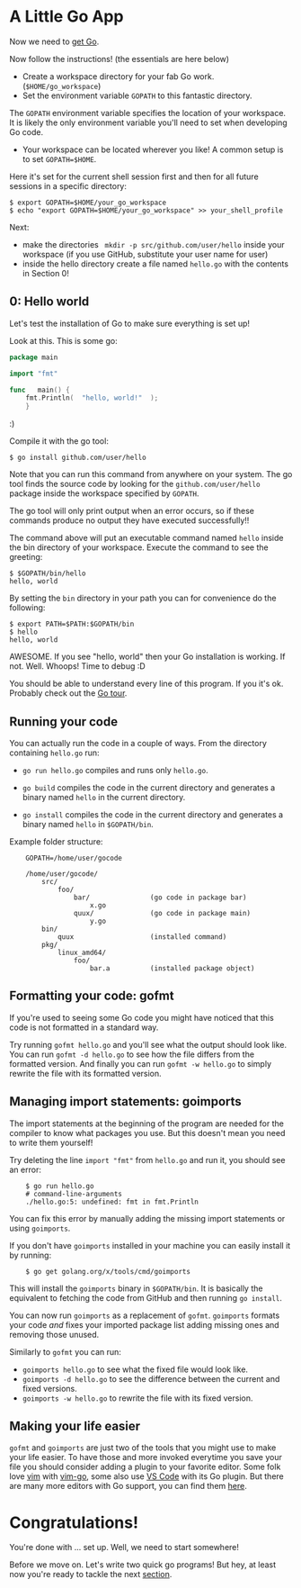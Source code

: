 
# A Little Go App

Now we need to [get Go][7].

Now follow the instructions! (the essentials are here below)

  - Create a workspace directory for your fab Go work. (`$HOME/go_workspace`)
  - Set the environment variable `GOPATH` to this fantastic directory.

The `GOPATH` environment variable specifies the location of your workspace. It is likely the only environment variable you'll need to set when developing Go code.

  - Your workspace can be located wherever you like! A common setup is to set `GOPATH=$HOME`.

Here it's set for the current shell session first and then for all future sessions in a specific directory:

```
$ export GOPATH=$HOME/your_go_workspace
$ echo "export GOPATH=$HOME/your_go_workspace" >> your_shell_profile
```

Next:
  - make the directories ` mkdir -p src/github.com/user/hello` inside your workspace (if you use GitHub, substitute your user name for user)
  - inside the hello directory create a file named `hello.go` with the contents in Section 0!


## 0: Hello world

Let's test the installation of Go to make sure everything is set up!

Look at this. This is some go:
```go
package main

import "fmt"

func   main() {
    fmt.Println(  "hello, world!"  );
    }
```
:)

Compile it with the go tool:
```
$ go install github.com/user/hello
```

Note that you can run this command from anywhere on your system. The go tool finds the source code by looking for the `github.com/user/hello` package inside the workspace specified by `GOPATH`.

The go tool will only print output when an error occurs, so if these commands produce no output they have executed successfully!!

The command above will put an executable command named `hello` inside the bin directory of your workspace. Execute the command to see the greeting:

```
$ $GOPATH/bin/hello
hello, world
```
By setting the `bin` directory in your path you can for convenience do the following:
```
$ export PATH=$PATH:$GOPATH/bin
$ hello
hello, world
```
AWESOME.
If you see "hello, world" then your Go installation is working.
If not. Well. Whoops! Time to debug :D

You should be able to understand every line of this program.
If you it's ok. Probably check out the [Go tour][1].

## Running your code


You can actually run the code in a couple of ways. From the directory containing `hello.go` run:

- `go run hello.go` compiles and runs only `hello.go`.

- `go build` compiles the code in the current directory and generates a binary named `hello` in the current directory.

- `go install` compiles the code in the current directory and generates a binary named `hello` in `$GOPATH/bin`.

Example folder structure:
```
    GOPATH=/home/user/gocode

    /home/user/gocode/
        src/
            foo/
                bar/               (go code in package bar)
                    x.go
                quux/              (go code in package main)
                    y.go
        bin/
            quux                   (installed command)
        pkg/
            linux_amd64/
                foo/
                    bar.a          (installed package object)
```

## Formatting your code: gofmt

If you're used to seeing some Go code you might have noticed that this code is not formatted in a standard way.

Try running `gofmt hello.go` and you'll see what the output should look like.
You can run `gofmt -d hello.go` to see how the file differs from the formatted version.
And finally you can run `gofmt -w hello.go` to simply rewrite the file with its formatted version.

## Managing import statements: goimports

The import statements at the beginning of the program are needed for the compiler to know what packages you use.
But this doesn't mean you need to write them yourself!

Try deleting the line `import "fmt"` from `hello.go` and run it, you should see an error:

```
    $ go run hello.go
    # command-line-arguments
    ./hello.go:5: undefined: fmt in fmt.Println
```

You can fix this error by manually adding the missing import statements or using `goimports`.

If you don't have `goimports` installed in your machine you can easily install it by running:

```
    $ go get golang.org/x/tools/cmd/goimports
```

This will install the `goimports` binary in `$GOPATH/bin`.
It is basically the equivalent to fetching the code from GitHub and then running `go install`.

You can now run `goimports` as a replacement of `gofmt`.
`goimports` formats your code *and* fixes your imported package list adding missing ones and removing those unused.

Similarly to `gofmt` you can run:

- `goimports hello.go` to see what the fixed file would look like.
- `goimports -d hello.go` to see the difference between the current and fixed versions.
- `goimports -w hello.go` to rewrite the file with its fixed version.

## Making your life easier

`gofmt` and `goimports` are just two of the tools that you might use to make your life easier.
To have those and more invoked everytime you save your file you should consider adding a plugin to your favorite editor.
Some folk love [vim][2] with [vim-go][3], some also use [VS Code][4] with its Go plugin.
But there are many more editors with Go support, you can find them [here][5].

# Congratulations!

You're done with ... set up. Well, we need to start somewhere!

Before we move on. Let's write two quick go programs!
But hey, at least now you're ready to tackle the next [section][6].

[1]: https://tour.golang.org
[2]: http://www.vim.org/
[3]: https://github.com/fatih/vim-go
[4]: https://www.visualstudio.com/en-us/products/code-vs.aspx
[5]: https://github.com/golang/go/wiki/IDEsAndTextEditorPlugins
[6]: ../Section1-HttpGet/README.md
[7]: https://golang.org/doc/code.html
